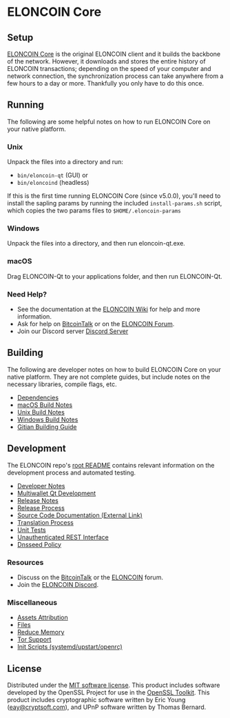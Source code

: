 ELONCOIN Core
=============

Setup
---------------------
[ELONCOIN Core](http://eloncoin.org/wallet) is the original ELONCOIN client and it builds the backbone of the network. However, it downloads and stores the entire history of ELONCOIN transactions; depending on the speed of your computer and network connection, the synchronization process can take anywhere from a few hours to a day or more. Thankfully you only have to do this once.

Running
---------------------
The following are some helpful notes on how to run ELONCOIN Core on your native platform.

### Unix

Unpack the files into a directory and run:

- `bin/eloncoin-qt` (GUI) or
- `bin/eloncoind` (headless)

If this is the first time running ELONCOIN Core (since v5.0.0), you'll need to install the sapling params by running the included `install-params.sh` script, which copies the two params files to `$HOME/.eloncoin-params`

### Windows

Unpack the files into a directory, and then run eloncoin-qt.exe.

### macOS

Drag ELONCOIN-Qt to your applications folder, and then run ELONCOIN-Qt.

### Need Help?

* See the documentation at the [ELONCOIN Wiki](https://github.com/ELONCOIN-Project/ELONCOIN/wiki)
for help and more information.
* Ask for help on [BitcoinTalk](https://bitcointalk.org/index.php?topic=1262920.0) or on the [ELONCOIN Forum](http://forum.eloncoin.org/).
* Join our Discord server [Discord Server](https://discord.eloncoin.org)

Building
---------------------
The following are developer notes on how to build ELONCOIN Core on your native platform. They are not complete guides, but include notes on the necessary libraries, compile flags, etc.

- [Dependencies](dependencies.md)
- [macOS Build Notes](build-osx.md)
- [Unix Build Notes](build-unix.md)
- [Windows Build Notes](build-windows.md)
- [Gitian Building Guide](gitian-building.md)

Development
---------------------
The ELONCOIN repo's [root README](/README.md) contains relevant information on the development process and automated testing.

- [Developer Notes](developer-notes.md)
- [Multiwallet Qt Development](multiwallet-qt.md)
- [Release Notes](release-notes.md)
- [Release Process](release-process.md)
- [Source Code Documentation (External Link)](https://www.fuzzbawls.pw/eloncoin/doxygen/)
- [Translation Process](translation_process.md)
- [Unit Tests](unit-tests.md)
- [Unauthenticated REST Interface](REST-interface.md)
- [Dnsseed Policy](dnsseed-policy.md)

### Resources
* Discuss on the [BitcoinTalk](https://bitcointalk.org/index.php?topic=1262920.0) or the [ELONCOIN](http://forum.eloncoin.org/) forum.
* Join the [ELONCOIN Discord](https://discord.eloncoin.org).

### Miscellaneous
- [Assets Attribution](assets-attribution.md)
- [Files](files.md)
- [Reduce Memory](reduce-memory.md)
- [Tor Support](tor.md)
- [Init Scripts (systemd/upstart/openrc)](init.md)

License
---------------------
Distributed under the [MIT software license](/COPYING).
This product includes software developed by the OpenSSL Project for use in the [OpenSSL Toolkit](https://www.openssl.org/). This product includes
cryptographic software written by Eric Young ([eay@cryptsoft.com](mailto:eay@cryptsoft.com)), and UPnP software written by Thomas Bernard.
